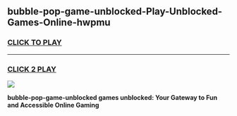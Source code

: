 
## bubble-pop-game-unblocked-Play-Unblocked-Games-Online-hwpmu
<h3>
<a href="https://premium76.site?title=bubble-pop-game-unblocked&ref=25A">CLICK TO PLAY</a></h3>
<hr>

<h3>
<a href="https://premium76.site?title=bubble-pop-game-unblocked&ref=25A">CLICK 2 PLAY</a>
  
</h3>

<a href="https://premium76.site?title=bubble-pop-game-unblocked&ref=25A"><img src="https://clearcache.store/games.png"></a>


**bubble-pop-game-unblocked games unblocked: Your Gateway to Fun and Accessible Online Gaming**

